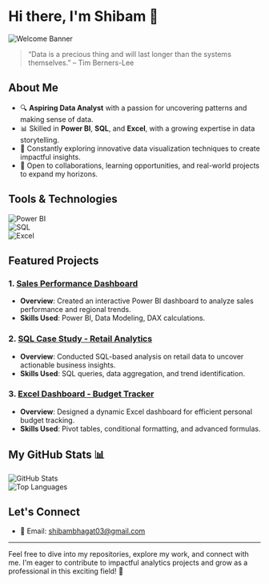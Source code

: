 # Hi there, I'm Shibam 👋  

![Welcome Banner](https://img.shields.io/badge/Welcome-Data%20Analytics%20Journey-blue?style=for-the-badge)

> “Data is a precious thing and will last longer than the systems themselves.” – Tim Berners-Lee  

## About Me  
- 🔍 **Aspiring Data Analyst** with a passion for uncovering patterns and making sense of data.  
- 📊 Skilled in **Power BI**, **SQL**, and **Excel**, with a growing expertise in data storytelling.  
- 🌱 Constantly exploring innovative data visualization techniques to create impactful insights.  
- 🤝 Open to collaborations, learning opportunities, and real-world projects to expand my horizons.  

## Tools & Technologies  
![Power BI](https://img.shields.io/badge/Power%20BI-Tool-blue)  
![SQL](https://img.shields.io/badge/SQL-Database-green)  
![Excel](https://img.shields.io/badge/Excel-Data%20Analysis-orange)  

## Featured Projects  
### 1. [Sales Performance Dashboard](#)  
- **Overview**: Created an interactive Power BI dashboard to analyze sales performance and regional trends.  
- **Skills Used**: Power BI, Data Modeling, DAX calculations.  

### 2. [SQL Case Study - Retail Analytics](#)  
- **Overview**: Conducted SQL-based analysis on retail data to uncover actionable business insights.  
- **Skills Used**: SQL queries, data aggregation, and trend identification.  

### 3. [Excel Dashboard - Budget Tracker](#)  
- **Overview**: Designed a dynamic Excel dashboard for efficient personal budget tracking.  
- **Skills Used**: Pivot tables, conditional formatting, and advanced formulas.  

## My GitHub Stats 📊  
![GitHub Stats](https://github-readme-stats.vercel.app/api?username=shibambhagat&show_icons=true&theme=radical)  
![Top Languages](https://github-readme-stats.vercel.app/api/top-langs/?username=shibambhagat&layout=compact&theme=radical)  

## Let's Connect  
- 📧 Email: [shibambhagat03@gmail.com](mailto:shibambhagat03@gmail.com)  

---  
Feel free to dive into my repositories, explore my work, and connect with me. I'm eager to contribute to impactful analytics projects and grow as a professional in this exciting field! 🚀
